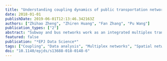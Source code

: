 ```yaml
---
title: "Understanding coupling dynamics of public transportation networks"
date: 2018-01-01
publishDate: 2019-06-01T12:13:46.342163Z
authors: ["Zhihao Zheng", "Zhiren Huang", "Fan Zhang", "Pu Wang"]
publication_types: ["2"]
abstract: "Subway and bus networks work as an integrated multiplex transportation system and play an indispensable role in modern big cities. Even though a variety of works have investigated the coupling dynamics of multiplex transportation networks, empirical data that validates the determinant coupling factors are still lacking. In this paper, we employ smartcard data of 2.4 million subway and bus passengers in Shenzhen, China to study the coupling dynamics of subway and bus networks. Surprisingly, the coupling of subway and bus networks is not notably influenced by the time-varying speed ratio of the two network layers but is jointly determined by the distribution of travel demands and transportation facilities. Our findings highlight the important role of real travel demand data in analyzing the coupling dynamics of multiplex transportation networks. They also suggest that the speed ratio of different network layers, which was regarded as a key factor in determining coupling strength, has a negligible effect on travelers' route selections, and thus the coupling dynamics of multiplex transportation networks."
featured: false
publication: "*EPJ Data Science*"
tags: ["Coupling", "Data analysis", "Multiplex networks", "Spatial networks"]
doi: "10.1140/epjds/s13688-018-0148-6"
---
```


